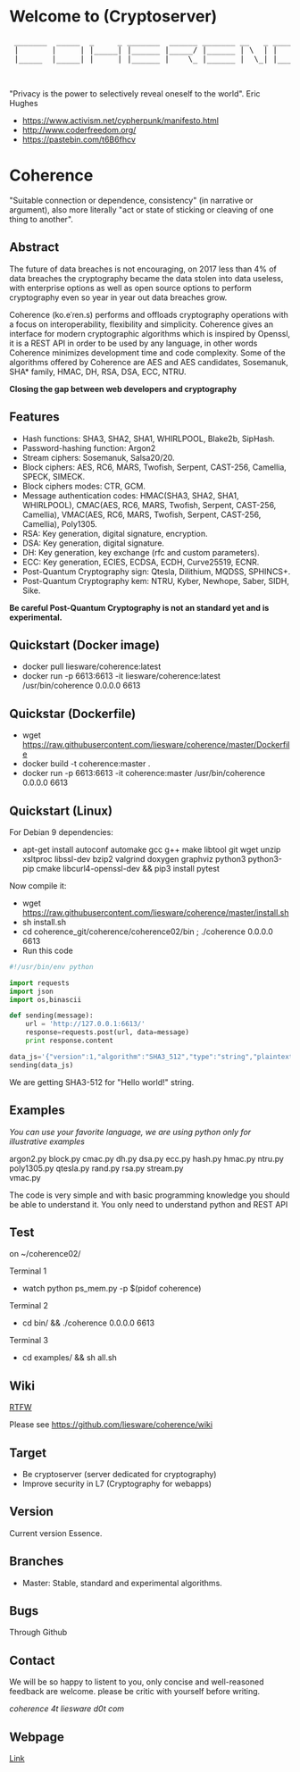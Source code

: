 # Welcome to (Cryptoserver)
<pre>
 _______  _____  _     _ _______  ______ _______ __   _ _______ _______
 |       |     | |_____| |______ |_____/ |______ | \  | |       |______
 |_____  |_____| |     | |______ |    \_ |______ |  \_| |_____  |______

 </pre>

"Privacy is the power to selectively reveal oneself to the world". Eric Hughes
- https://www.activism.net/cypherpunk/manifesto.html
- http://www.coderfreedom.org/
- https://pastebin.com/t6B6fhcv

# Coherence 

"Suitable connection or dependence, consistency" (in narrative or argument), also more literally "act or state of sticking or cleaving of one thing to another". 


## Abstract
The future of data breaches is not encouraging,  on 2017 less than 4% of data breaches the cryptography became the data stolen into data useless, with enterprise options as well as open source options to perform cryptography even so year in year out data breaches grow.

Coherence (ko.eˈɾen.s) performs and offloads cryptography operations with a focus on interoperability, flexibility and  simplicity. Coherence gives an interface for modern cryptographic algorithms which is inspired by Openssl, it is a REST API in order to be used by any language, in other words Coherence minimizes development time and code complexity. Some of the algorithms offered by Coherence are AES and AES candidates, Sosemanuk, SHA* family, HMAC, DH, RSA, DSA, ECC, NTRU.


**Closing the gap between web developers and cryptography**

 
## Features

* Hash functions: SHA3, SHA2, SHA1, WHIRLPOOL, Blake2b, SipHash.
* Password-hashing function: Argon2
* Stream ciphers: Sosemanuk, Salsa20/20.
* Block ciphers: AES, RC6, MARS, Twofish, Serpent, CAST-256, Camellia, SPECK, SIMECK.
* Block ciphers modes: CTR, GCM.
* Message authentication codes: HMAC(SHA3, SHA2, SHA1, WHIRLPOOL),  CMAC(AES, RC6, MARS, Twofish, Serpent, CAST-256, Camellia), VMAC(AES, RC6, MARS, Twofish, Serpent, CAST-256, Camellia), Poly1305.
* RSA: Key generation, digital signature, encryption.
* DSA: Key generation, digital signature.
* DH: Key generation, key exchange (rfc and custom parameters).
* ECC: Key generation, ECIES, ECDSA, ECDH, Curve25519, ECNR.
* Post-Quantum Cryptography sign: Qtesla, Dilithium, MQDSS, SPHINCS+.
* Post-Quantum Cryptography kem: NTRU, Kyber, Newhope, Saber, SIDH, Sike. 

**Be careful Post-Quantum Cryptography is not an standard yet and is experimental.**

## Quickstart (Docker image)

* docker pull liesware/coherence:latest
* docker run -p 6613:6613 -it liesware/coherence:latest /usr/bin/coherence 0.0.0.0 6613

## Quickstar (Dockerfile)

* wget https://raw.githubusercontent.com/liesware/coherence/master/Dockerfile
* docker build -t coherence:master .
* docker run -p 6613:6613 -it  coherence:master /usr/bin/coherence 0.0.0.0 6613

## Quickstart (Linux)

For Debian 9 dependencies:
* apt-get install autoconf automake gcc g++ make libtool git wget unzip xsltproc libssl-dev bzip2 valgrind doxygen graphviz python3 python3-pip cmake libcurl4-openssl-dev  && pip3 install pytest

Now compile it:
* wget https://raw.githubusercontent.com/liesware/coherence/master/install.sh
* sh install.sh
* cd coherence_git/coherence/coherence02/bin ; ./coherence 0.0.0.0 6613
* Run this code

```python 
#!/usr/bin/env python

import requests
import json
import os,binascii

def sending(message):
	url = 'http://127.0.0.1:6613/'
	response=requests.post(url, data=message)
	print response.content

data_js='{"version":1,"algorithm":"SHA3_512","type":"string","plaintext":"Hello world!"}'
sending(data_js)
```
We are getting SHA3-512 for "Hello world!" string.

## Examples 

_You can use your favorite language, we are using python only for illustrative examples_

argon2.py  block.py  cmac.py  dh.py  dsa.py  ecc.py  hash.py  hmac.py  ntru.py  poly1305.py  qtesla.py  rand.py  rsa.py  stream.py  
vmac.py

The code is very simple and with basic programming knowledge you should be able to understand it. You only need to understand python and REST API

## Test
on ~/coherence02/

Terminal 1
* watch python ps_mem.py -p $(pidof coherence)

Terminal 2
* cd bin/ && ./coherence 0.0.0.0 6613

Terminal 3
* cd examples/ && sh all.sh

## Wiki
[RTFW](https://en.wikipedia.org/wiki/RTFM)

Please see https://github.com/liesware/coherence/wiki

## Target

* Be cryptoserver (server dedicated for cryptography)
* Improve security in L7 (Cryptography for webapps)

## Version
Current version Essence.

## Branches

* Master: Stable, standard and experimental algorithms. 

## Bugs

Through Github

## Contact
We will be so happy to listent to you, only concise and well-reasoned feedback are welcome. please be critic with yourself before 
writing. 

_coherence 4t liesware d0t com_ 

## Webpage

[Link](https://coherence.liesware.com/)
